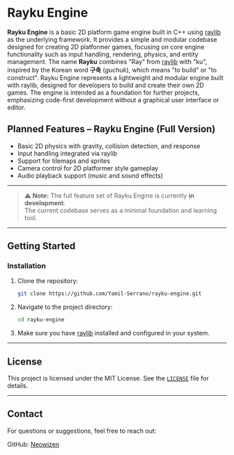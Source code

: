 
# Rayku Engine

**Rayku Engine** is a basic 2D platform game engine built in C++ using [raylib](https://www.raylib.com/) as the underlying framework. It provides a simple and modular codebase designed for creating 2D platformer games, focusing on core engine functionality such as input handling, rendering, physics, and entity management. The name **Rayku** combines "Ray" from [raylib](https://www.raylib.com/) with "ku", inspired by the Korean word **구축** (*guchuk*), which means "to build" or "to construct". Rayku Engine represents a lightweight and modular engine built with raylib, designed for developers to build and create their own 2D games. The engine is intended as a foundation for further projects, emphasizing code-first development without a graphical user interface or editor.


## Planned Features – Rayku Engine (Full Version)
 
- Basic 2D physics with gravity, collision detection, and response  
- Input handling integrated via raylib  
- Support for tilemaps and sprites  
- Camera control for 2D platformer style gameplay  
- Audio playback support (music and sound effects)  

---

> ⚠️ **Note:** The full feature set of Rayku Engine is currently **in development**.  
> The current codebase serves as a minimal foundation and learning tool.

---

## Getting Started

### Installation

1. Clone the repository:
   ```bash
   git clone https://github.com/Yamil-Serrano/rayku-engine.git
   ```

2. Navigate to the project directory:
   ```bash
   cd rayku-engine
   ```

3. Make sure you have [raylib](https://www.raylib.com/) installed and configured in your system.

---

## License

This project is licensed under the MIT License. See the [`LICENSE`](./LICENSE) file for details.

---

## Contact

For questions or suggestions, feel free to reach out:

GitHub: [Neowizen](https://github.com/Yamil-Serrano)

